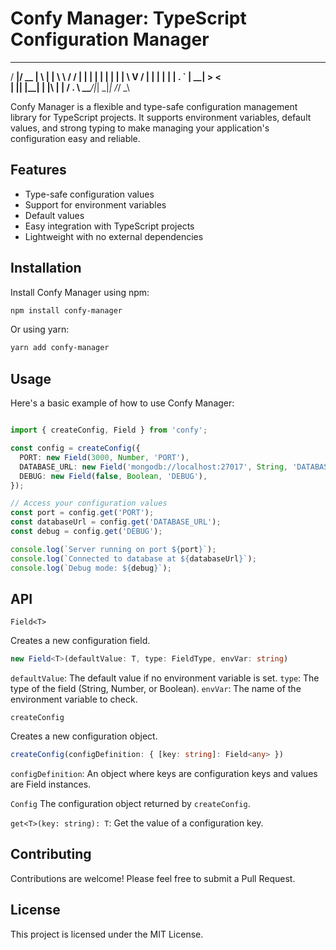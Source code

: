 # Confy Manager: TypeScript Configuration Manager

_____  ____  _   _ ______ __   __
 / ____|/ __ \| \ | |  ____\ \ / /
| |    | |  | |  \| | |__   \ V / 
| |    | |  | | . ` |  __|   > <  
| |____| |__| | |\  | |     / . \ 
 \_____\____/|_| \_|_|    /_/ \_\

Confy Manager is a flexible and type-safe configuration management library for TypeScript projects. It supports environment variables, default values, and strong typing to make managing your application's configuration easy and reliable.

## Features

- Type-safe configuration values
- Support for environment variables
- Default values
- Easy integration with TypeScript projects
- Lightweight with no external dependencies

## Installation

Install Confy Manager using npm:

```bash
npm install confy-manager
```

Or using yarn:

```bash
yarn add confy-manager
```

## Usage

Here's a basic example of how to use Confy Manager:

```ts

import { createConfig, Field } from 'confy';

const config = createConfig({
  PORT: new Field(3000, Number, 'PORT'),
  DATABASE_URL: new Field('mongodb://localhost:27017', String, 'DATABASE_URL'),
  DEBUG: new Field(false, Boolean, 'DEBUG'),
});

// Access your configuration values
const port = config.get('PORT');
const databaseUrl = config.get('DATABASE_URL');
const debug = config.get('DEBUG');

console.log(`Server running on port ${port}`);
console.log(`Connected to database at ${databaseUrl}`);
console.log(`Debug mode: ${debug}`);
```

## API

`Field<T>`

Creates a new configuration field.

```ts
new Field<T>(defaultValue: T, type: FieldType, envVar: string)
```

`defaultValue`: The default value if no environment variable is set.
`type`: The type of the field (String, Number, or Boolean).
`envVar`: The name of the environment variable to check.

`createConfig`

Creates a new configuration object.

```ts
createConfig(configDefinition: { [key: string]: Field<any> })
```

`configDefinition`: An object where keys are configuration keys and values are Field instances.

`Config`
The configuration object returned by `createConfig`.

`get<T>(key: string): T`: Get the value of a configuration key.

## Contributing
Contributions are welcome! Please feel free to submit a Pull Request.

## License
This project is licensed under the MIT License.